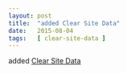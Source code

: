 ```yaml
---
layout: post
title:  "added Clear Site Data"
date:   2015-08-04
tags:   [ clear-site-data ]
---
```


added [Clear Site Data](/spec/clear-site-data)

